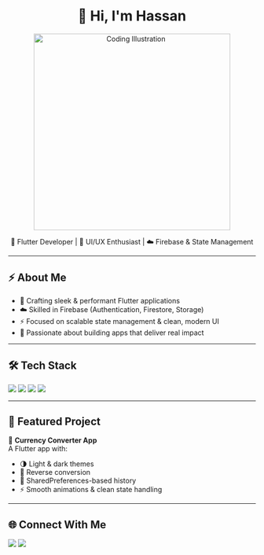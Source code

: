 <h1 align="center">👋 Hi, I'm Hassan</h1>

<p align="center">
  <img src="https://raw.githubusercontent.com/your-username/your-repo/main/assets/coding.gif" alt="Coding Illustration" width="400"/>
</p>

<p align="center">
  🚀 Flutter Developer | 🎨 UI/UX Enthusiast | ☁️ Firebase & State Management  
</p>

---

## ⚡ About Me
- 📱 Crafting sleek & performant Flutter applications  
- ☁️ Skilled in Firebase (Authentication, Firestore, Storage)  
- ⚡ Focused on scalable state management & clean, modern UI  
- 🚀 Passionate about building apps that deliver real impact  

---

## 🛠 Tech Stack
<p align="left">
  <img src="https://img.shields.io/badge/Dart-0175C2?style=for-the-badge&logo=dart&logoColor=white" />
  <img src="https://img.shields.io/badge/Flutter-02569B?style=for-the-badge&logo=flutter&logoColor=white" />
  <img src="https://img.shields.io/badge/Firebase-FFCA28?style=for-the-badge&logo=firebase&logoColor=black" />
  <img src="https://img.shields.io/badge/GitHub-181717?style=for-the-badge&logo=github&logoColor=white" />
</p>

---

## 🚀 Featured Project
🔹 **Currency Converter App**  
A Flutter app with:  
- 🌗 Light & dark themes  
- 🔄 Reverse conversion  
- 💾 SharedPreferences-based history  
- ⚡ Smooth animations & clean state handling  

---

## 🌐 Connect With Me
<p>
  <a href="https://github.com/hassanbuilds"><img src="https://img.shields.io/badge/GitHub-100000?style=for-the-badge&logo=github&logoColor=white" /></a>
  <a href="https://www.linkedin.com/in/hassancodes"><img src="https://img.shields.io/badge/LinkedIn-0077B5?style=for-the-badge&logo=linkedin&logoColor=white" /></a>
</p>
